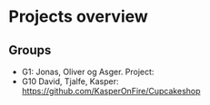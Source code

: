 # Projects overview
## Groups
* G1: Jonas, Oliver og Asger. Project:
* G10 David, Tjalfe, Kasper: https://github.com/KasperOnFire/Cupcakeshop

